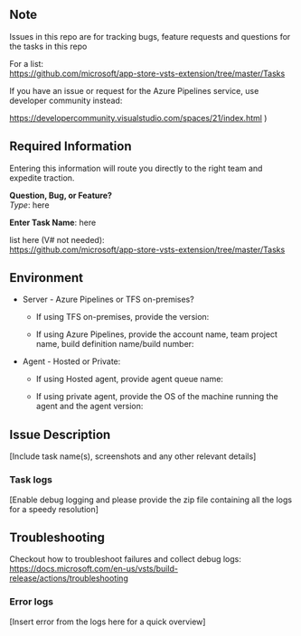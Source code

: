 ## Note  
Issues in this repo are for tracking bugs, feature requests and questions for the tasks in this repo 

For a list:  
https://github.com/microsoft/app-store-vsts-extension/tree/master/Tasks

If you have an issue or request for the Azure Pipelines service, use developer community instead:  

https://developercommunity.visualstudio.com/spaces/21/index.html )

## Required Information

Entering this information will route you directly to the right team and expedite traction.

**Question, Bug, or Feature?**  
*Type*: here

**Enter Task Name**: here  

list here (V# not needed):  
https://github.com/microsoft/app-store-vsts-extension/tree/master/Tasks

## Environment
- Server - Azure Pipelines or TFS on-premises?
    
    - If using TFS on-premises, provide the version: 
    
    - If using Azure Pipelines, provide the account name, team project name, build definition name/build number: 


- Agent - Hosted or Private: 
    
    - If using Hosted agent, provide agent queue name:

    - If using private agent, provide the OS of the machine running the agent and the agent version: 

## Issue Description

[Include task name(s), screenshots and any other relevant details]

### Task logs

[Enable debug logging and please provide the zip file containing all the logs for a speedy resolution]

## Troubleshooting
Checkout how to troubleshoot failures and collect debug logs: https://docs.microsoft.com/en-us/vsts/build-release/actions/troubleshooting

### Error logs

[Insert error from the logs here for a quick overview]
